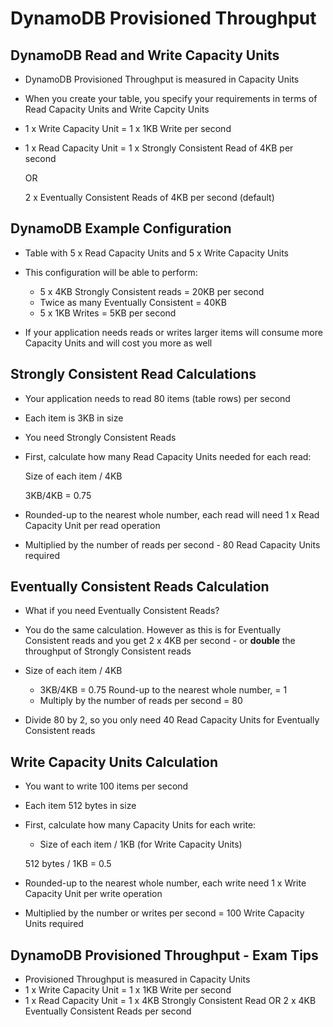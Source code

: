 # DynamoDB Provisioned Throughput
## DynamoDB Read and Write Capacity Units
- DynamoDB Provisioned Throughput is measured in Capacity Units
- When you create your table, you specify your requirements in terms of Read Capacity Units and Write Capcity Units
- 1 x Write Capacity Unit = 1 x 1KB Write per second
- 1 x Read Capacity Unit = 1 x Strongly Consistent Read of 4KB per second

    OR
    
  2 x Eventually Consistent Reads of 4KB per second (default)
  
  
## DynamoDB Example Configuration
- Table with 5 x Read Capacity Units and 5 x Write Capacity Units
- This configuration will be able to perform:
    - 5 x 4KB Strongly Consistent reads = 20KB per second
    - Twice as many Eventually Consistent = 40KB
    - 5 x 1KB Writes = 5KB per second
    
- If your application needs reads or writes larger items will consume more Capacity Units and will cost you more as well


## Strongly Consistent Read Calculations  
- Your application needs to read 80 items (table rows) per second
- Each item is 3KB in size
- You need Strongly Consistent Reads

- First, calculate how many Read Capacity Units needed for each read:

    Size of each item / 4KB
    
    3KB/4KB = 0.75
- Rounded-up to the nearest whole number, each read will need 1 x Read Capacity Unit per read operation
- Multiplied by the number of reads per second - 80 Read Capacity Units required

## Eventually Consistent Reads Calculation
- What if you need Eventually Consistent Reads?
- You do the same calculation. However as this is for Eventually Consistent reads and you get 2 x 4KB per second - or **double** the throughput of Strongly Consistent reads

- Size of each item / 4KB
    - 3KB/4KB = 0.75 Round-up to the nearest whole number, = 1
    - Multiply by the number of reads per second = 80
    
- Divide 80 by 2, so you only need 40 Read Capacity Units for Eventually Consistent reads

## Write Capacity Units Calculation
- You want to write 100 items per second
- Each item 512 bytes in size
- First, calculate how many Capacity Units for each write:
    - Size of each item / 1KB (for Write Capacity Units)
    
    512 bytes / 1KB = 0.5
- Rounded-up to the nearest whole number, each write need 1 x Write Capacity Unit per write operation
- Multiplied by the number or writes per second = 100 Write Capacity Units required

## DynamoDB Provisioned Throughput - Exam Tips
- Provisioned Throughput is measured in Capacity Units
- 1 x Write Capacity Unit = 1 x 1KB Write per second
- 1 x Read Capacity Unit = 1 x 4KB Strongly Consistent Read OR 2 x 4KB Eventually Consistent Reads per second



  
  